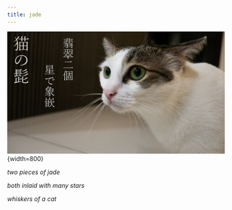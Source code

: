 ```yaml
---
title: jade
---
```


![](../images/jade.png){width=800}

_two pieces of jade_

_both inlaid with many stars_

_whiskers of a cat_